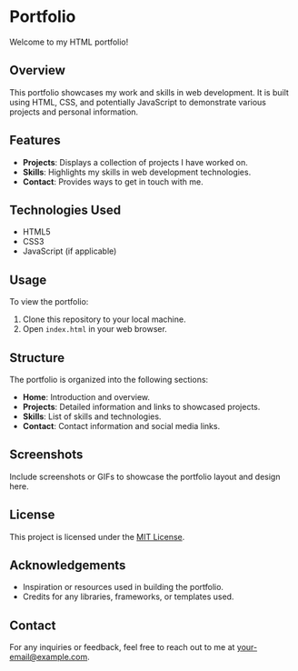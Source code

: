 # Portfolio

Welcome to my HTML portfolio!

## Overview

This portfolio showcases my work and skills in web development. It is built using HTML, CSS, and potentially JavaScript to demonstrate various projects and personal information.

## Features

- **Projects**: Displays a collection of projects I have worked on.
- **Skills**: Highlights my skills in web development technologies.
- **Contact**: Provides ways to get in touch with me.

## Technologies Used

- HTML5
- CSS3
- JavaScript (if applicable)

## Usage

To view the portfolio:
1. Clone this repository to your local machine.
2. Open `index.html` in your web browser.

## Structure

The portfolio is organized into the following sections:
- **Home**: Introduction and overview.
- **Projects**: Detailed information and links to showcased projects.
- **Skills**: List of skills and technologies.
- **Contact**: Contact information and social media links.

## Screenshots

Include screenshots or GIFs to showcase the portfolio layout and design here.

## License

This project is licensed under the [MIT License](LICENSE).

## Acknowledgements

- Inspiration or resources used in building the portfolio.
- Credits for any libraries, frameworks, or templates used.

## Contact

For any inquiries or feedback, feel free to reach out to me at [your-email@example.com](mailto:your-email@example.com).

